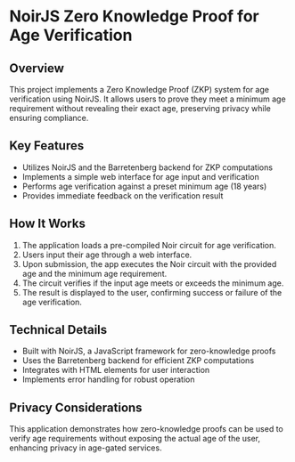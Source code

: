 # NoirJS Zero Knowledge Proof for Age Verification

## Overview

This project implements a Zero Knowledge Proof (ZKP) system for age verification using NoirJS. It allows users to prove they meet a minimum age requirement without revealing their exact age, preserving privacy while ensuring compliance.

## Key Features

- Utilizes NoirJS and the Barretenberg backend for ZKP computations
- Implements a simple web interface for age input and verification
- Performs age verification against a preset minimum age (18 years)
- Provides immediate feedback on the verification result

## How It Works

1. The application loads a pre-compiled Noir circuit for age verification.
2. Users input their age through a web interface.
3. Upon submission, the app executes the Noir circuit with the provided age and the minimum age requirement.
4. The circuit verifies if the input age meets or exceeds the minimum age.
5. The result is displayed to the user, confirming success or failure of the age verification.

## Technical Details

- Built with NoirJS, a JavaScript framework for zero-knowledge proofs
- Uses the Barretenberg backend for efficient ZKP computations
- Integrates with HTML elements for user interaction
- Implements error handling for robust operation

## Privacy Considerations

This application demonstrates how zero-knowledge proofs can be used to verify age requirements without exposing the actual age of the user, enhancing privacy in age-gated services.
